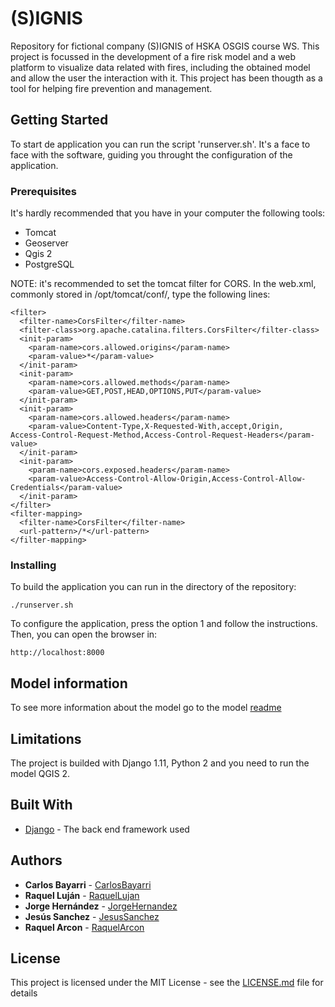 # (S)IGNIS
Repository for fictional company (S)IGNIS of HSKA OSGIS course WS.
This project is focussed in the development of a fire risk model and a web platform to visualize data related with fires, including the obtained model and allow the user the interaction with it. This project has been thougth as a tool for helping fire prevention and management.

## Getting Started

To start de application you can run the script 'runserver.sh'. It's a face to face with the software, guiding you throught the configuration of the application. 

### Prerequisites

It's hardly recommended that you have in your computer the following tools:
* Tomcat
* Geoserver
* Qgis 2
* PostgreSQL

NOTE: it's recommended to set the tomcat filter for CORS. In the web.xml, commonly stored in /opt/tomcat/conf/, type the following lines:
```
<filter>
  <filter-name>CorsFilter</filter-name>
  <filter-class>org.apache.catalina.filters.CorsFilter</filter-class>
  <init-param>
    <param-name>cors.allowed.origins</param-name>
    <param-value>*</param-value>
  </init-param>
  <init-param>
    <param-name>cors.allowed.methods</param-name>
    <param-value>GET,POST,HEAD,OPTIONS,PUT</param-value>
  </init-param>
  <init-param>
    <param-name>cors.allowed.headers</param-name>
    <param-value>Content-Type,X-Requested-With,accept,Origin,
Access-Control-Request-Method,Access-Control-Request-Headers</param-value>
  </init-param>
  <init-param>
    <param-name>cors.exposed.headers</param-name>
    <param-value>Access-Control-Allow-Origin,Access-Control-Allow-Credentials</param-value>
  </init-param>
</filter>
<filter-mapping>
  <filter-name>CorsFilter</filter-name>
  <url-pattern>/*</url-pattern>
</filter-mapping>
```

### Installing

To build the application you can run in the directory of the repository:

```
./runserver.sh
```
To configure the application, press the option 1 and follow the instructions. Then, you can open the browser in:
```
http://localhost:8000
```

## Model information
To see more information about the model go to the model [readme](https://github.com/HsKA-OSGIS/signis/blob/master/README_MODEL)

## Limitations

The project is builded with Django 1.11, Python 2 and you need to run the model QGIS 2.

## Built With

* [Django](https://www.djangoproject.com/) - The back end framework used


## Authors

* **Carlos Bayarri** - [CarlosBayarri](https://github.com/CarlosBayarri)
* **Raquel Luján** - [RaquelLujan](https://github.com/ralugar)
* **Jorge Hernández** - [JorgeHernandez](https://github.com/jorgeho1995)
* **Jesús Sanchez** - [JesusSanchez](https://github.com/jesusn95)
* **Raquel Arcon** - [RaquelArcon](https://github.com/rachelarna)

## License

This project is licensed under the MIT License - see the [LICENSE.md](LICENSE) file for details

